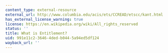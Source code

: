 ```yaml
---
content_type: external-resource
external_url: http://www.columbia.edu/acis/ets/CCREAD/etscc/kant.html
has_external_license_warning: true
license: https://en.wikipedia.org/wiki/All_rights_reserved
status: ''
title: What is Entitlement?
uid: 991e11c2-3646-4ded-b044-5a94ed5df124
wayback_url: ''
---
```

